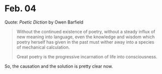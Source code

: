 # Feb. 04

Quote: _Poetic Diction_ by Owen Barfield

> Without the continued existence of poetry, without a steady influx of new meaning into language, even the knowledge and wisdom which poetry herself has given in the past must wither away into a species of mechanical calculation.&#x20;
>
> Great poetry is the progressive incarnation of life into consciousness.

So, the causation and the solution is pretty clear now.
